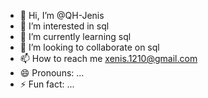 - 👋 Hi, I’m @QH-Jenis
- 👀 I’m interested in sql 
- 🌱 I’m currently learning sql
- 💞️ I’m looking to collaborate on sql
- 📫 How to reach me xenis.1210@gmail.com
- 😄 Pronouns: ...
- ⚡ Fun fact: ...

<!---
QH-Jenis/QH-Jenis is a ✨ special ✨ repository because its `README.md` (this file) appears on your GitHub profile.
You can click the Preview link to take a look at your changes.
--->
